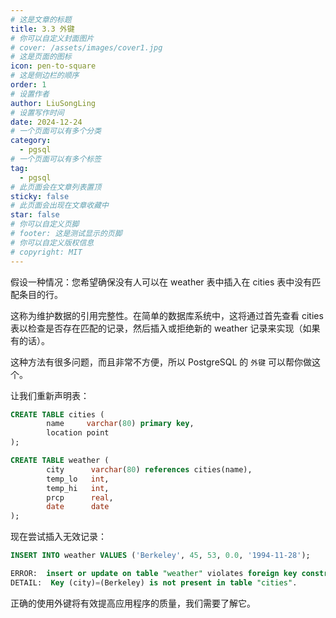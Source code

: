 ```yaml
---
# 这是文章的标题
title: 3.3 外键
# 你可以自定义封面图片
# cover: /assets/images/cover1.jpg
# 这是页面的图标
icon: pen-to-square
# 这是侧边栏的顺序
order: 1
# 设置作者
author: LiuSongLing
# 设置写作时间
date: 2024-12-24
# 一个页面可以有多个分类
category:
  - pgsql
# 一个页面可以有多个标签
tag:
  - pgsql
# 此页面会在文章列表置顶
sticky: false
# 此页面会出现在文章收藏中
star: false
# 你可以自定义页脚
# footer: 这是测试显示的页脚
# 你可以自定义版权信息
# copyright: MIT
---
```



假设一种情况：您希望确保没有人可以在 weather 表中插入在 cities 表中没有匹配条目的行。

这称为维护数据的引用完整性。在简单的数据库系统中，这将通过首先查看 cities 表以检查是否存在匹配的记录，然后插入或拒绝新的 weather 记录来实现（如果有的话）。

这种方法有很多问题，而且非常不方便，所以 PostgreSQL 的 `外键` 可以帮你做这个。

让我们重新声明表：

```sql
CREATE TABLE cities (
        name     varchar(80) primary key,
        location point
);

CREATE TABLE weather (
        city      varchar(80) references cities(name),
        temp_lo   int,
        temp_hi   int,
        prcp      real,
        date      date
);
```

现在尝试插入无效记录：

```sql
INSERT INTO weather VALUES ('Berkeley', 45, 53, 0.0, '1994-11-28');
```

```sql
ERROR:  insert or update on table "weather" violates foreign key constraint "weather_city_fkey"
DETAIL:  Key (city)=(Berkeley) is not present in table "cities".
```

正确的使用外键将有效提高应用程序的质量，我们需要了解它。

